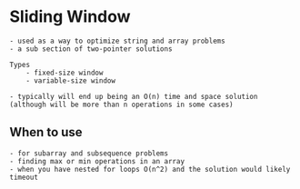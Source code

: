 # Sliding Window

    - used as a way to optimize string and array problems
    - a sub section of two-pointer solutions

    Types
        - fixed-size window
        - variable-size window

    - typically will end up being an O(n) time and space solution (although will be more than n operations in some cases)


## When to use

    - for subarray and subsequence problems
    - finding max or min operations in an array
    - when you have nested for loops O(n^2) and the solution would likely timeout


